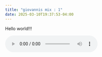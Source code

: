 ```yaml
---
title: "giovannis mix : 1"
date: 2025-03-10T19:37:53-04:00
---
```


Hello world!!!

<audio controls>
  <source src="/audio/giovanni-mix-1.mp3" type="audio/mpeg">
  Your browser does not support the audio element.
</audio>
